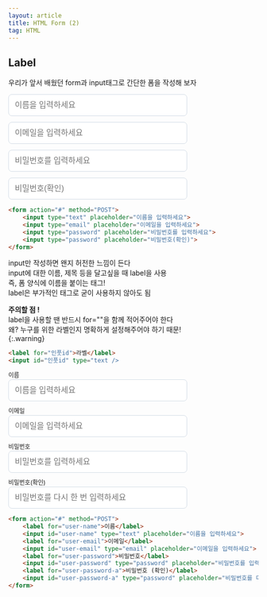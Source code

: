 ```yaml
---
layout: article
title: HTML Form (2)
tag: HTML
---
```


## Label

우리가 앞서 배웠던 form과 input태그로 간단한 폼을 작성해 보자

<form action="#" method="POST">
    <input type="text" placeholder="이름을 입력하세요">
    <input type="email" placeholder="이메일을 입력하세요">
    <input type="password" placeholder="비밀번호를 입력하세요">
    <input type="password" placeholder="비밀번호(확인)">
</form>

```html
<form action="#" method="POST">
    <input type="text" placeholder="이름을 입력하세요">
    <input type="email" placeholder="이메일을 입력하세요">
    <input type="password" placeholder="비밀번호를 입력하세요">
    <input type="password" placeholder="비밀번호(확인)">
</form>
```
input만 작성하면 왠지 허전한 느낌이 든다  
input에 대한 이름, 제목 등을 달고싶을 때 label을 사용   
즉, 폼 양식에 이름을 붙이는 태그!  
label은 부가적인 태그로 굳이 사용하지 않아도 됨  

**주의할 점 !**  
label을 사용할 땐 반드시 for=""을 함께 적어주어야 한다  
왜? 누구를 위한 라벨인지 명확하게 설정해주어야 하기 때문!  
{:.warning}

```html
<label for="인풋id">라벨</label>
<input id="인풋id" type="text />
```

<form action="#" method="POST">
    <label for="user-name">이름</label>
    <input id="user-name" type="text" placeholder="이름을 입력하세요">
    <label for="user-email">이메일</label>
    <input id="user-email" type="email" placeholder="이메일을 입력하세요">    
    <label for="user-password">비밀번호</label>
    <input id="user-password" type="password" placeholder="비밀번호를 입력하세요">
     <label for="user-password-a">비밀번호(확인)</label>
    <input id="user-password-a" type="password" placeholder="비밀번호를 다시 한 번 입력하세요">
</form>


```html
<form action="#" method="POST">
    <label for="user-name">이름</label>
    <input id="user-name" type="text" placeholder="이름을 입력하세요">
    <label for="user-email">이메일</label>
    <input id="user-email" type="email" placeholder="이메일을 입력하세요">    
    <label for="user-password">비밀번호</label>
    <input id="user-password" type="password" placeholder="비밀번호를 입력하세요">
    <label for="user-password-a">비밀번호 (확인)</label>
    <input id="user-password-a" type="password" placeholder="비밀번호를 다시 한 번 입력하세요">
</form>
```


<!-- style -->
<style>
    
label {
  display: block;
  width: 100%;
  font-size: 12px;
  line-height: 16px;
}

input {
  display: block;
  width: 360px;
  height: 44px;
  padding: 0 12px;
  border-radius: 7px;
  margin-bottom: 12px;
  font-size: 16px;
  border: 1px solid #d3dce6;
  transition: border-color 200ms ease-in-out;
}

input:focus,
input:hover,
input:active {
  outline: none;
  box-shadow: none;
  border-color: #1fb6ff;
}

input[type="file"] {
  padding-top: 10px;
}

</style>